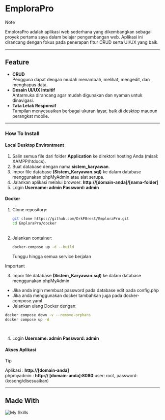 # EmploraPro

> [!NOTE]
>EmploraPro adalah aplikasi web sederhana yang dikembangkan sebagai proyek pertama saya dalam belajar pengembangan web. Aplikasi ini dirancang dengan fokus pada penerapan fitur CRUD serta UI/UX yang baik.

---

## Feature

- **CRUD**<br>Pengguna dapat dengan mudah menambah, melihat, mengedit, dan menghapus data.
- **Desain UI/UX Intuitif**<br>Antarmuka dirancang agar mudah digunakan dan nyaman untuk dinavigasi.
- **Tata Letak Responsif**<br>Tampilan menyesuaikan berbagai ukuran layar, baik di desktop maupun perangkat mobile.

---

### How To Install

#### Local Desktop Environtment
1. Salin semua file dari folder **Application** ke direktori hosting Anda (misal: XAMPP/htdocs).
2. Buat database dengan nama **sistem_karyawan**.
3. Impor file database **(Sistem_Karyawan.sql)** ke dalam database menggunakan phpMyAdmin atau alat serupa.
4. Jalankan aplikasi melalui browser: **http://[domain-anda]/[nama-folder]**
5. Login **Username: admin Password: admin**

#### Docker
 
1. Clone repository:
    ```bash
    git clone https://github.com/DrkF0rest/EmploraPro.git
    cd EmploraPro/docker
    ```
    <br>
2. Jalankan container:
    ```bash
    docker-compose up -d --build
    ```
    Tunggu hingga semua service berjalan 
    <br>
> [!IMPORTANT]
> 3. Impor file database **(Sistem_Karyawan.sql)** ke dalam database menggunakan phpMyAdmin
> - Jika anda ingin membuat password pada database edit pada config.php
> - Jika anda menggunakan docker tambahkan juga pada docker-compose.yaml
> - Jalankan ulang Docker dengan:
> ```bash 
> docker compose down -v --remove-orphans 
> docker compose up -d
> ```
><br>

  4. Login **Username: admin Password: admin**

#### Akses Aplikasi

>[!TIP]
>Aplikasi  :	**http://[domain-anda]**<br>phpmyadmin  :	**http:// [domain-anda]:8080**	user: root, password: (kosong/disesuaikan)

---
## Made With

![My Skills](https://skillicons.dev/icons?i=php,js,mysql,html,css,docker)
